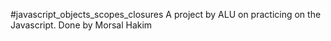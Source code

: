 #javascript_objects_scopes_closures
A project by ALU on practicing on the Javascript.
Done by Morsal Hakim
